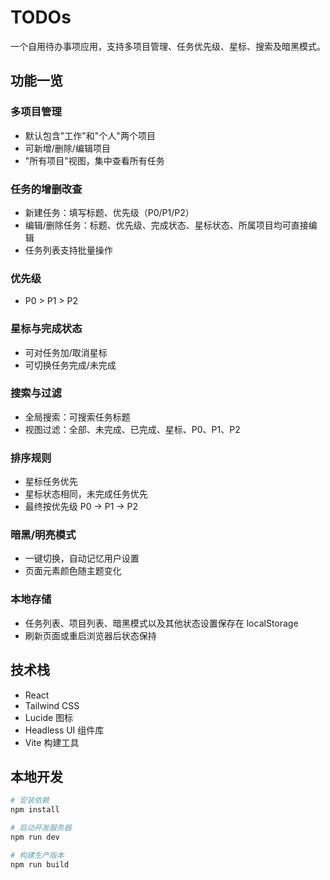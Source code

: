 # TODOs

一个自用待办事项应用，支持多项目管理、任务优先级、星标、搜索及暗黑模式。

## 功能一览

### 多项目管理
- 默认包含"工作"和"个人"两个项目
- 可新增/删除/编辑项目
- "所有项目"视图，集中查看所有任务

### 任务的增删改查
- 新建任务：填写标题、优先级（P0/P1/P2）
- 编辑/删除任务：标题、优先级、完成状态、星标状态、所属项目均可直接编辑
- 任务列表支持批量操作

### 优先级
- P0 > P1 > P2

### 星标与完成状态
- 可对任务加/取消星标
- 可切换任务完成/未完成

### 搜索与过滤
- 全局搜索：可搜索任务标题
- 视图过滤：全部、未完成、已完成、星标、P0、P1、P2

### 排序规则
- 星标任务优先
- 星标状态相同，未完成任务优先
- 最终按优先级 P0 → P1 → P2

### 暗黑/明亮模式
- 一键切换，自动记忆用户设置
- 页面元素颜色随主题变化

### 本地存储
- 任务列表、项目列表、暗黑模式以及其他状态设置保存在 localStorage
- 刷新页面或重启浏览器后状态保持

## 技术栈
- React
- Tailwind CSS
- Lucide 图标
- Headless UI 组件库
- Vite 构建工具

## 本地开发

```bash
# 安装依赖
npm install

# 启动开发服务器
npm run dev

# 构建生产版本
npm run build
```
